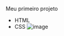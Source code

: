 Meu primeiro projeto 
* HTML
* CSS
![image](https://github.com/ViniciusOlvChagass/portifolio/assets/157546700/5d0222fc-ee65-4178-b02e-92ca66214d9f)
